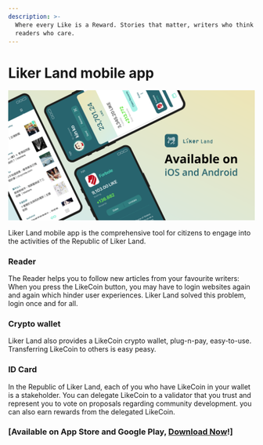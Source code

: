 ```yaml
---
description: >-
  Where every Like is a Reward. Stories that matter, writers who think and
  readers who care.
---
```


# Liker Land mobile app

![](../../.gitbook/assets/likecoin_ad72_appstore_og_ios_android.png)

Liker Land mobile app is the comprehensive tool for citizens to engage into the activities of the Republic of Liker Land.

### Reader

The Reader helps you to follow new articles from your favourite writers: When you press the LikeCoin button, you may have to login websites again and again which hinder user experiences. Liker Land solved this problem, login once and for all.

### Crypto wallet

Liker Land also provides a LikeCoin crypto wallet, plug-n-pay, easy-to-use. Transferring LikeCoin to others is easy peasy.

### ID Card

In the Republic of Liker Land, each of you who have LikeCoin in your wallet is a stakeholder. You can delegate LikeCoin to a validator that you trust and represent you to vote on proposals regarding community development. you can also earn rewards from the delegated LikeCoin.

### \[Available on App Store and Google Play, [Download Now](https://like.co/in/getapp)!\]

